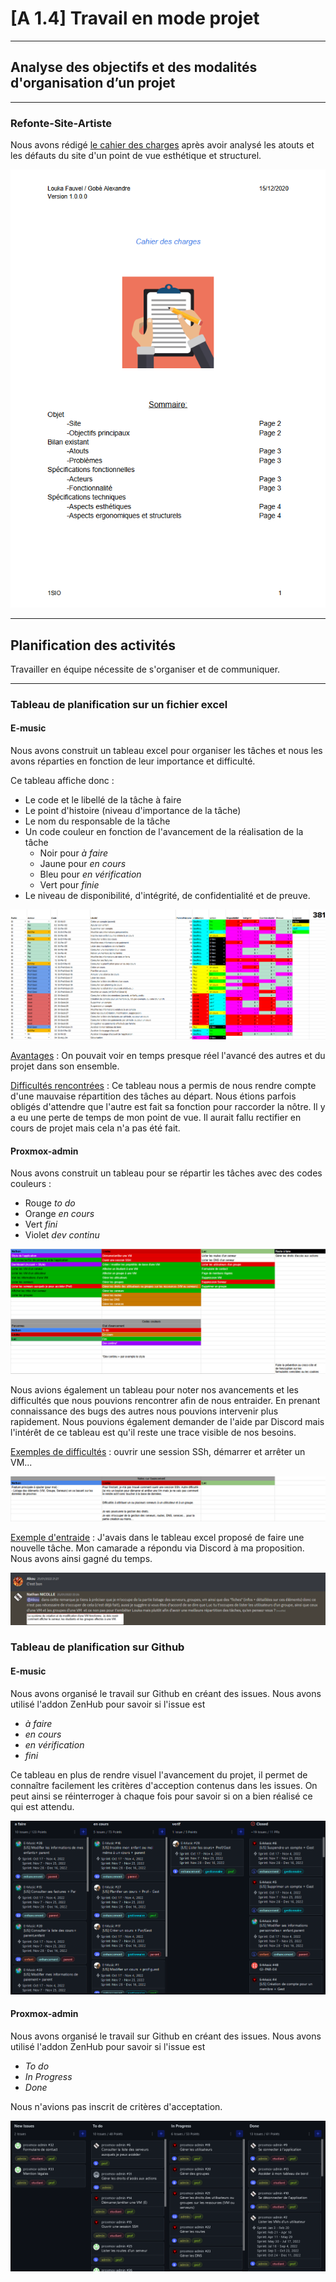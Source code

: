 # [A 1.4] Travail en mode projet

---
## Analyse des objectifs et des modalités d'organisation d’un projet

---
### Refonte-Site-Artiste
Nous avons rédigé [le cahier des charges](https://github.com/Louka-Fauvel/Refonte-Site-Artiste/blob/master/document/Cahier-des-charges.pdf) 
après avoir analysé les atouts et les défauts du site d'un point de vue 
esthétique et structurel.

![Cahier des charges Refonte-Site-Artiste](./doc/cahier_des_charges_refonte-site-artiste.png)

---
## Planification des activités

Travailler en équipe nécessite de s'organiser et de communiquer.

---
### Tableau de planification sur un fichier excel

#### E-music

Nous avons construit un tableau excel pour organiser les tâches 
et nous les avons réparties en fonction de leur importance et difficulté.

Ce tableau affiche donc : 
- Le code et le libellé de la tâche à faire
- Le point d'histoire (niveau d'importance de la tâche)
- Le nom du responsable de la tâche
- Un code couleur en fonction de l'avancement de la réalisation de la tâche 
  - Noir pour _à faire_
  - Jaune pour _en cours_
  - Bleu pour _en vérification_ 
  - Vert pour _finie_
- Le niveau de disponibilité, d'intégrité, de confidentialité
  et de preuve.

![Tableau planification excel E-music](./doc/tableau_planification_excel_emusic.png)

<u>Avantages</u> : On pouvait voir en temps presque réel l'avancé des autres 
et du projet dans son ensemble. 

<u>Difficultés rencontrées</u> : Ce tableau nous a permis de nous rendre 
compte d'une mauvaise répartition des tâches au départ. 
Nous étions parfois obligés d'attendre que l'autre est fait sa fonction 
pour raccorder la nôtre. Il y a eu une perte de temps de mon point de vue. 
Il aurait fallu rectifier en cours de projet mais cela n'a pas été fait. 



#### Proxmox-admin

Nous avons construit un tableau pour se répartir les tâches avec
des codes couleurs : 
- Rouge _to do_
- Orange _en cours_
- Vert _fini_
- Violet _dev continu_


![Tableau planification excel Proxmox-admin](./doc/tableau_planification_excel_proxmox_1.png)

Nous avions également un tableau pour noter nos avancements et
les difficultés que nous pouvions rencontrer afin de nous entraider.
En prenant connaissance des bugs des autres nous pouvions 
intervenir plus rapidement. Nous pouvions également demander de l'aide 
par Discord mais l'intérêt de ce tableau est qu'il reste une trace 
visible de nos besoins. 

<u>Exemples de difficultés</u> : ouvrir une session SSh, démarrer et arrêter un VM...

![Tableau planification excel Proxmox-admin](./doc/tableau_planification_excel_proxmox_2.png)

<u>Exemple d'entraide</u> : J'avais dans le tableau excel proposé de 
faire une nouvelle tâche. Mon camarade a répondu via Discord à 
ma proposition. Nous avons ainsi gagné du temps. 

![Discord entraide](./doc/discord_entraide.png)

### Tableau de planification sur Github

#### E-music

Nous avons organisé le travail sur Github en créant des issues. 
Nous avons utilisé l'addon ZenHub pour savoir si l'issue est 
- _à faire_
- _en cours_
- _en vérification_ 
- _fini_

Ce tableau en plus de rendre visuel l'avancement du projet, 
il permet de connaître facilement les critères d'acception contenus 
dans les issues. On peut ainsi se réinterroger à chaque fois pour savoir 
si on a bien réalisé ce qui est attendu. 

![Tableau planification Github E-music](./doc/tableau_planification_github_emusic.png)

#### Proxmox-admin

Nous avons organisé le travail sur Github en créant des issues. 
Nous avons utilisé l'addon ZenHub pour savoir si l'issue est 
- _To do_
- _In Progress_ 
- _Done_

Nous n'avions pas inscrit de critères d'acceptation. 

![Tableau planification Github E-music](./doc/tableau_planification_github_proxmox.png)
